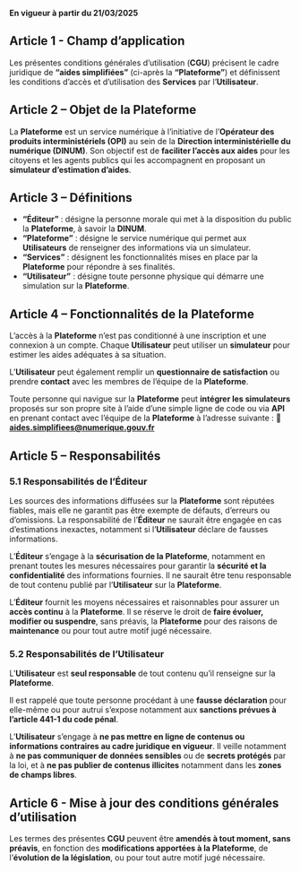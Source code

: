 **En vigueur à partir du 21/03/2025**

## Article 1 - Champ d’application

Les présentes conditions générales d’utilisation (**CGU**) précisent le cadre juridique de **“aides simplifiées”** (ci-après la **“Plateforme”**) et définissent les conditions d’accès et d’utilisation des **Services** par l’**Utilisateur**.

## Article 2 – Objet de la Plateforme

La **Plateforme** est un service numérique à l’initiative de l’**Opérateur des produits interministériels (OPI)** au sein de la **Direction interministérielle du numérique (DINUM)**. Son objectif est de **faciliter l’accès aux aides** pour les citoyens et les agents publics qui les accompagnent en proposant un **simulateur d’estimation d’aides**.

## Article 3 – Définitions

- **“Éditeur”** : désigne la personne morale qui met à la disposition du public la **Plateforme**, à savoir la **DINUM**.
- **“Plateforme”** : désigne le service numérique qui permet aux **Utilisateurs** de renseigner des informations via un simulateur.
- **“Services”** : désignent les fonctionnalités mises en place par la **Plateforme** pour répondre à ses finalités.
- **“Utilisateur”** : désigne toute personne physique qui démarre une simulation sur la **Plateforme**.

## Article 4 – Fonctionnalités de la Plateforme

L’accès à la **Plateforme** n’est pas conditionné à une inscription et une connexion à un compte. Chaque **Utilisateur** peut utiliser un **simulateur** pour estimer les aides adéquates à sa situation.

L’**Utilisateur** peut également remplir un **questionnaire de satisfaction** ou prendre **contact** avec les membres de l’équipe de la **Plateforme**.

Toute personne qui navigue sur la **Plateforme** peut **intégrer les simulateurs** proposés sur son propre site à l’aide d’une simple ligne de code ou via **API** en prenant contact avec l’équipe de la **Plateforme** à l’adresse suivante :
📧 **aides.simplifiees@numerique.gouv.fr**

## Article 5 – Responsabilités

### 5.1 Responsabilités de l’Éditeur

Les sources des informations diffusées sur la **Plateforme** sont réputées fiables, mais elle ne garantit pas être exempte de défauts, d’erreurs ou d’omissions. La responsabilité de l’**Éditeur** ne saurait être engagée en cas d’estimations inexactes, notamment si l’**Utilisateur** déclare de fausses informations.

L’**Éditeur** s’engage à la **sécurisation de la Plateforme**, notamment en prenant toutes les mesures nécessaires pour garantir la **sécurité et la confidentialité** des informations fournies. Il ne saurait être tenu responsable de tout contenu publié par l’**Utilisateur** sur la **Plateforme**.

L’**Éditeur** fournit les moyens nécessaires et raisonnables pour assurer un **accès continu** à la **Plateforme**. Il se réserve le droit de **faire évoluer, modifier ou suspendre**, sans préavis, la **Plateforme** pour des raisons de **maintenance** ou pour tout autre motif jugé nécessaire.

### 5.2 Responsabilités de l’Utilisateur

L’**Utilisateur** est **seul responsable** de tout contenu qu’il renseigne sur la **Plateforme**.

Il est rappelé que toute personne procédant à une **fausse déclaration** pour elle-même ou pour autrui s’expose notamment aux **sanctions prévues à l’article 441-1 du code pénal**.

L’**Utilisateur** s’engage à **ne pas mettre en ligne de contenus ou informations contraires au cadre juridique en vigueur**. Il veille notamment à **ne pas communiquer de données sensibles** ou de **secrets protégés** par la loi, et à **ne pas publier de contenus illicites** notamment dans les **zones de champs libres**.

## Article 6 - Mise à jour des conditions générales d’utilisation

Les termes des présentes **CGU** peuvent être **amendés à tout moment, sans préavis**, en fonction des **modifications apportées à la Plateforme**, de l’**évolution de la législation**, ou pour tout autre motif jugé nécessaire.
